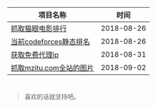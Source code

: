 | 项目名称 | 时间 |
|-|-|
| [抓取猫眼电影排行](https://github.com/ConanYu/MyCrawl/tree/master/project/maoyan)</center> | 2018-08-26 |
| [当前codeforces静态排名](https://github.com/ConanYu/MyCrawl/tree/master/project/CFratings) | 2018-08-26 |
| [获取免费代理ip](https://github.com/ConanYu/MyCrawl/tree/master/project/get_proxy) | 2018-08-31 |
| [抓取mzitu.com全站的图片](https://github.com/ConanYu/MyCrawl/tree/master/project/mzitu) | 2018-09-02 |

#
> 喜欢的话就坚持吧。
